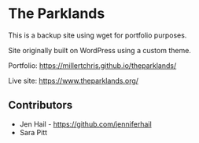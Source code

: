 # The Parklands

This is a backup site using wget for portfolio purposes.

Site originally built on WordPress using a custom theme.

Portfolio: https://millertchris.github.io/theparklands/

Live site: https://www.theparklands.org/

## Contributors
* Jen Hail - https://github.com/jenniferhail
* Sara Pitt
